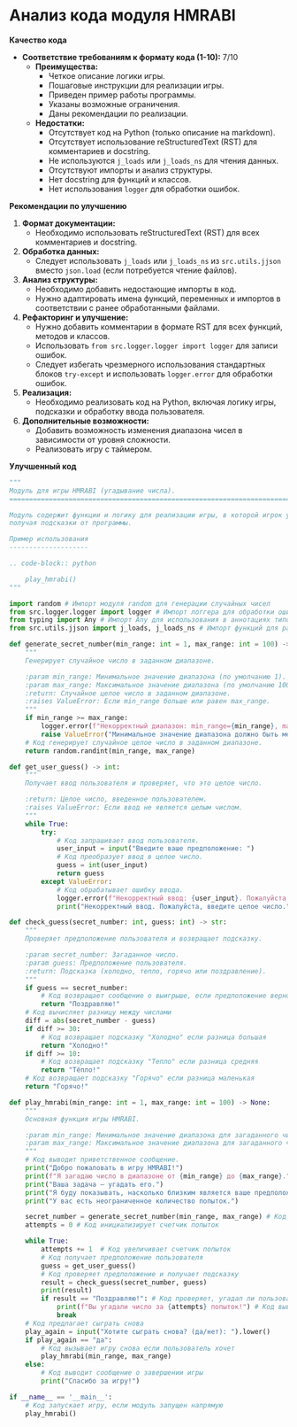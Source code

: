 # Анализ кода модуля HMRABI

**Качество кода**

- **Соответствие требованиям к формату кода (1-10):** 7/10
  - **Преимущества:**
    - Четкое описание логики игры.
    - Пошаговые инструкции для реализации игры.
    - Приведен пример работы программы.
    - Указаны возможные ограничения.
    - Даны рекомендации по реализации.
  - **Недостатки:**
    - Отсутствует код на Python (только описание на markdown).
    - Отсутствует использование reStructuredText (RST) для комментариев и docstring.
    - Не используются `j_loads` или `j_loads_ns` для чтения данных.
    - Отсутствуют импорты и анализ структуры.
    - Нет docstring для функций и классов.
    - Нет использования `logger` для обработки ошибок.

**Рекомендации по улучшению**

1.  **Формат документации:**
    - Необходимо использовать reStructuredText (RST) для всех комментариев и docstring.
2.  **Обработка данных:**
    - Следует использовать `j_loads` или `j_loads_ns` из `src.utils.jjson` вместо `json.load` (если потребуется чтение файлов).
3.  **Анализ структуры:**
    - Необходимо добавить недостающие импорты в код.
    - Нужно адаптировать имена функций, переменных и импортов в соответствии с ранее обработанными файлами.
4.  **Рефакторинг и улучшение:**
    - Нужно добавить комментарии в формате RST для всех функций, методов и классов.
    - Использовать `from src.logger.logger import logger` для записи ошибок.
    - Следует избегать чрезмерного использования стандартных блоков `try-except` и использовать `logger.error` для обработки ошибок.
5.  **Реализация:**
    - Необходимо реализовать код на Python, включая логику игры, подсказки и обработку ввода пользователя.
6.  **Дополнительные возможности:**
    - Добавить возможность изменения диапазона чисел в зависимости от уровня сложности.
    - Реализовать игру с таймером.

**Улучшенный код**

```python
"""
Модуль для игры HMRABI (угадывание числа).
=========================================================================================

Модуль содержит функции и логику для реализации игры, в которой игрок угадывает случайное число,
получая подсказки от программы.

Пример использования
--------------------

.. code-block:: python

    play_hmrabi()
"""

import random # Импорт модуля random для генерации случайных чисел
from src.logger.logger import logger # Импорт логгера для обработки ошибок
from typing import Any # Импорт Any для использования в аннотациях типов
from src.utils.jjson import j_loads, j_loads_ns # Импорт функций для работы с json

def generate_secret_number(min_range: int = 1, max_range: int = 100) -> int:
    """
    Генерирует случайное число в заданном диапазоне.

    :param min_range: Минимальное значение диапазона (по умолчанию 1).
    :param max_range: Максимальное значение диапазона (по умолчанию 100).
    :return: Случайное целое число в заданном диапазоне.
    :raises ValueError: Если min_range больше или равен max_range.
    """
    if min_range >= max_range:
        logger.error(f"Некорректный диапазон: min_range={min_range}, max_range={max_range}")
        raise ValueError("Минимальное значение диапазона должно быть меньше максимального.")
    # Код генерирует случайное целое число в заданном диапазоне.
    return random.randint(min_range, max_range)

def get_user_guess() -> int:
    """
    Получает ввод пользователя и проверяет, что это целое число.

    :return: Целое число, введенное пользователем.
    :raises ValueError: Если ввод не является целым числом.
    """
    while True:
        try:
            # Код запрашивает ввод пользователя.
            user_input = input("Введите ваше предположение: ")
            # Код преобразует ввод в целое число.
            guess = int(user_input)
            return guess
        except ValueError:
            # Код обрабатывает ошибку ввода.
            logger.error(f"Некорректный ввод: {user_input}. Пожалуйста, введите целое число.")
            print("Некорректный ввод. Пожалуйста, введите целое число.")

def check_guess(secret_number: int, guess: int) -> str:
    """
    Проверяет предположение пользователя и возвращает подсказку.

    :param secret_number: Загаданное число.
    :param guess: Предположение пользователя.
    :return: Подсказка (холодно, тепло, горячо или поздравление).
    """
    if guess == secret_number:
        # Код возвращает сообщение о выигрыше, если предположение верно.
        return "Поздравляю!"
    # Код вычисляет разницу между числами
    diff = abs(secret_number - guess)
    if diff >= 30:
        # Код возвращает подсказку "Холодно" если разница большая
        return "Холодно!"
    if diff >= 10:
        # Код возвращает подсказку "Тепло" если разница средняя
        return "Тёпло!"
    # Код возвращает подсказку "Горячо" если разница маленькая
    return "Горячо!"

def play_hmrabi(min_range: int = 1, max_range: int = 100) -> None:
    """
    Основная функция игры HMRABI.

    :param min_range: Минимальное значение диапазона для загаданного числа (по умолчанию 1).
    :param max_range: Максимальное значение диапазона для загаданного числа (по умолчанию 100).
    """
    # Код выводит приветственное сообщение.
    print("Добро пожаловать в игру HMRABI!")
    print(f"Я загадаю число в диапазоне от {min_range} до {max_range}.")
    print("Ваша задача — угадать его.")
    print("Я буду показывать, насколько близким является ваше предположение.")
    print("У вас есть неограниченное количество попыток.")

    secret_number = generate_secret_number(min_range, max_range) # Код генерирует загаданное число
    attempts = 0 # Код инициализирует счетчик попыток

    while True:
        attempts += 1  # Код увеличивает счетчик попыток
        # Код получает предположение пользователя
        guess = get_user_guess()
        # Код проверяет предположение и получает подсказку
        result = check_guess(secret_number, guess)
        print(result)
        if result == "Поздравляю!": # Код проверяет, угадал ли пользователь число
            print(f"Вы угадали число за {attempts} попыток!") # Код выводит сообщение о выигрыше
            break
    # Код предлагает сыграть снова
    play_again = input("Хотите сыграть снова? (да/нет): ").lower()
    if play_again == "да":
        # Код вызывает игру снова если пользователь хочет
        play_hmrabi(min_range, max_range)
    else:
        # Код выводит сообщение о завершении игры
        print("Спасибо за игру!")

if __name__ == '__main__':
    # Код запускает игру, если модуль запущен напрямую
    play_hmrabi()
```